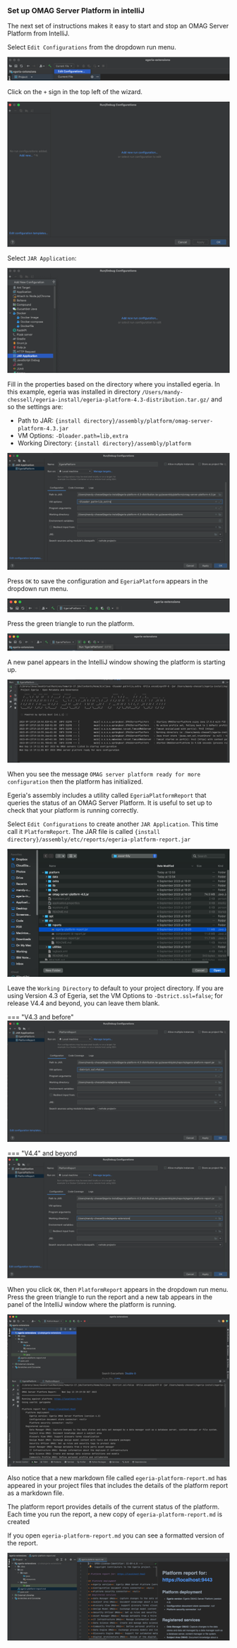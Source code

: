 <!-- SPDX-License-Identifier: CC-BY-4.0 -->
<!-- Copyright Contributors to the Egeria project. -->

### Set up OMAG Server Platform in intelliJ

The next set of instructions makes it easy to start and stop an OMAG Server Platform from IntelliJ.

Select `Edit Configurations` from the dropdown run menu.

![edit configurations option](edit-configurations.png)

Click on the `+` sign in the top left of the wizard.

![edit configurations empty wizard](edit-configurations-empty-wizard.png)

Select `JAR Application`:

![select jar application](select-jar-application.png)

Fill in the properties based on the directory where you installed egeria.  In this example, egeria was installed in directory `/Users/mandy-chessell/egeria-install/egeria-platform-4.3-distribution.tar.gz/` and so the settings are:

* Path to JAR: `{install directory}/assembly/platform/omag-server-platform-4.3.jar`
* VM Options: `-Dloader.path=lib,extra`
* Working Directory: `{install directory}/assembly/platform`

![egeria platform settings](egeria-platform-settings.png)

Press `OK` to save the configuration and `EgeriaPlatform` appears in the dropdown run menu.

![egeria platform in run menu](egeria-platform-in-run-menu.png)

Press the green triangle to run the platform.

![run egeria platform](run-egeria-platform.png)

A new panel appears in the IntelliJ window showing the platform is starting up.

![platform starting](platform-starting.png)

When you see the message `OMAG server platform ready for more configuration` then the platform has initialized.

Egeria's assembly includes a utility called `EgeriaPlatformReport` that queries the status of an OMAG Server Platform.  It is useful to set up to check that your platform is running correctly.

Select `Edit Configurations` to create another `JAR Application`.  This time call it `PlatformReport`.  The JAR file is called `{install directory}/assembly/etc/reports/egeria-platform-report.jar`

![location of platform report jar](location-of-platform-report.png)

Leave the `Working Directory` to default to your project directory.  If you are using Version 4.3 of Egeria, set the VM Options to `-Dstrict.ssl=false`; for release V4.4 and beyond, you can leave them blank.

=== "V4.3 and before"
    ![platform report settings](platform-report-settings-4-3.png)

=== "V4.4" and beyond
    ![platform report settings](platform-report-settings-4-4.png)

When you click `OK`, then `PlatformReport` appears in the dropdown run menu.  Press the green triangle to run the report and a new tab appears in the panel of the IntelliJ window where the platform is running.

![Run platform report](run-platform-report.png)

Also notice that a new markdown file called `egeria-platform-report.md` has appeared in your project files that includes the details of the platform report as a markdown file.

The platform report provides details of the current status of the platform.  Each time you run the report, a new copy of `egeria-platform-report.md` is created

If you open `egeria-platform-report.md` you can see a formatted version of the report.

![markdown version of the report](platform-report-as-markdown.png)
